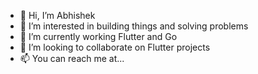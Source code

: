 - 👋 Hi, I’m Abhishek
- 👀 I’m interested in building things and solving problems
- 🌱 I’m currently working Flutter and Go
- 💞️ I’m looking to collaborate on Flutter projects
- 📫 You can reach me at...

<!---
C0d3sCrack3r/C0d3sCrack3r is a ✨ special ✨ repository because its `README.md` (this file) appears on your GitHub profile.
You can click the Preview link to take a look at your changes.
--->
